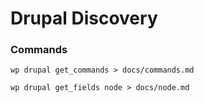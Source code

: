 # Drupal Discovery


### Commands

```shell
wp drupal get_commands > docs/commands.md
```

```shell
wp drupal get_fields node > docs/node.md
```
